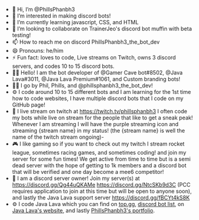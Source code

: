 - 👋 Hi, I’m @PhillsPhanbh3
- 👀 I’m interested in making discord bots!
- 🌱 I’m currently learning javascript, CSS, and HTML
- 💞️ I’m looking to collaborate on TrainerJeo's discord bot muffin with beta testing!
- 📫 How to reach me on discord PhillsPhanbh3_the_bot_dev
- 😄 Pronouns: he/him
- ⚡ Fun fact: loves to code, Live streams on Twitch, owns 3 discord servers, and codes 10 to 15 discord bots.
- 🧑‍💻 Hello! I am the bot developer of @Gamer Cave bot#8502, @Java Lava#3011, @Java Lava Premium#1061, and Custom branding bots!
- 👨‍💻 I go by Phil, Phills, and @phillsphanbh3_the_bot_dev!
- ⚙️ I code around 10 to 15 different bots and I am learning for the 1st time how to code websites, I have multiple discord bots that I code on my GitHub page!
- 🎥 I live stream on twitch at https://twitch.tv/phillsphanbh3 I often code my bots while live on stream for the people that like to get a sneak peak! Whenever I am streaming I will have the purple streaming icon and streaming {stream name} in my status! (the {stream name} is well the name of the twitch stream ongoing)-
- 🎮 I like gaming so if you want to check out my twitch I stream rocket league, sometimes racing games, and sometimes coding! and join my server for some fun times! We get active from time to time but is a semi dead server with the hope of getting to 1k members and a discord bot that will be verified and one day become a mee6 competitor!
- 👑 I am a discord server owner! Join my server(s) at https://discord.gg/Qg44uQKAMe https://discord.gg/NtcSKb9d3C (PCC requires application to join at this time but will be open to anyone soon), and lastly the Java Lava support server https://discord.gg/fBCYt4kS8K
- ⚙️ I code Java Lava which you can find on [top.gg](https://top.gg/bot/1305190785536360519), [discord bot list](https://discordbotlist.com/bots/java-lava-3011), on [Java Lava's website](https://javalava.discloud.app/), and lastly [PhillsPhanbh3's portfolio](https://phbh.discloud.app/).
